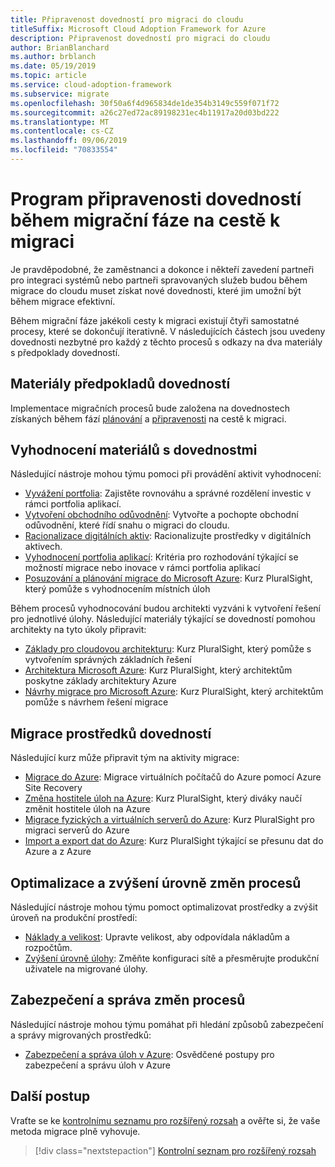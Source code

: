 ```yaml
---
title: Připravenost dovedností pro migraci do cloudu
titleSuffix: Microsoft Cloud Adoption Framework for Azure
description: Připravenost dovedností pro migraci do cloudu
author: BrianBlanchard
ms.author: brblanch
ms.date: 05/19/2019
ms.topic: article
ms.service: cloud-adoption-framework
ms.subservice: migrate
ms.openlocfilehash: 30f50a6f4d965834de1de354b3149c559f071f72
ms.sourcegitcommit: a26c27ed72ac89198231ec4b11917a20d03bd222
ms.translationtype: MT
ms.contentlocale: cs-CZ
ms.lasthandoff: 09/06/2019
ms.locfileid: "70833554"
---
```

# <a name="skills-readiness-path-during-the-migrate-phase-of-a-migration-journey"></a>Program připravenosti dovedností během migrační fáze na cestě k migraci

Je pravděpodobné, že zaměstnanci a dokonce i někteří zavedení partneři pro integraci systémů nebo partneři spravovaných služeb budou během migrace do cloudu muset získat nové dovednosti, které jim umožní být během migrace efektivní.

Během migrační fáze jakékoli cesty k migraci existují čtyři samostatné procesy, které se dokončují iterativně. V následujících částech jsou uvedeny dovednosti nezbytné pro každý z těchto procesů s odkazy na dva materiály s předpoklady dovedností.

## <a name="prerequisites-skilling-resources"></a>Materiály předpokladů dovedností

Implementace migračních procesů bude založena na dovednostech získaných během fází [plánování](../../business-strategy/suggested-skills.md) a [připravenosti](../../organization/suggested-skills.md) na cestě k migraci.

## <a name="assess-skilling-resources"></a>Vyhodnocení materiálů s dovednostmi

Následující nástroje mohou týmu pomoci při provádění aktivit vyhodnocení:

- [Vyvážení portfolia](./balance-the-portfolio.md): Zajistěte rovnováhu a správné rozdělení investic v rámci portfolia aplikací.
- [Vytvoření obchodního odůvodnění](../../business-strategy/cloud-migration-business-case.md): Vytvořte a pochopte obchodní odůvodnění, které řídí snahu o migraci do cloudu.
- [Racionalizace digitálních aktiv](../../digital-estate/rationalize.md): Racionalizujte prostředky v digitálních aktivech.
- [Vyhodnocení portfolia aplikací](/learn/modules/app-and-infra-migration-and-modernization): Kritéria pro rozhodování týkající se možností migrace nebo inovace v rámci portfolia aplikací
- [Posuzování a plánování migrace do Microsoft Azure](https://www.pluralsight.com/courses/microsoft-azure-migration-assessing-planning): Kurz PluralSight, který pomůže s vyhodnocením místních úloh

Během procesů vyhodnocování budou architekti vyzváni k vytvoření řešení pro jednotlivé úlohy. Následující materiály týkající se dovedností pomohou architekty na tyto úkoly připravit:

- [Základy pro cloudovou architekturu](https://app.pluralsight.com/library/courses/cloud-architecture-foundations): Kurz PluralSight, který pomůže s vytvořením správných základních řešení
- [Architektura Microsoft Azure](https://app.pluralsight.com/library/courses/cloud-architecture-foundations): Kurz PluralSight, který architektům poskytne základy architektury Azure
- [Návrhy migrace pro Microsoft Azure](https://app.pluralsight.com/library/courses/cloud-architecture-foundations): Kurz PluralSight, který architektům pomůže s návrhem řešení migrace

## <a name="migrate-skilling-resources"></a>Migrace prostředků dovedností

Následující kurz může připravit tým na aktivity migrace:

- [Migrace do Azure](/azure/site-recovery/migrate-tutorial-on-premises-azure): Migrace virtuálních počítačů do Azure pomocí Azure Site Recovery
- [Změna hostitele úloh na Azure](https://aka.ms/rehostcourse): Kurz PluralSight, který diváky naučí změnit hostitele úloh na Azure
- [Migrace fyzických a virtuálních serverů do Azure](https://app.pluralsight.com/library/courses/microsoft-azure-migrating-physical-virtual-servers/table-of-contents): Kurz PluralSight pro migraci serverů do Azure
- [Import a export dat do Azure](https://app.pluralsight.com/library/courses/microsoft-azure-import-export-data/table-of-contents): Kurz PluralSight týkající se přesunu dat do Azure a z Azure

## <a name="optimize-and-promote-process-changes"></a>Optimalizace a zvýšení úrovně změn procesů

Následující nástroje mohou týmu pomoct optimalizovat prostředky a zvýšit úroveň na produkční prostředí:

- [Náklady a velikost](../azure-best-practices/migrate-best-practices-costs.md): Upravte velikost, aby odpovídala nákladům a rozpočtům.
- [Zvýšení úrovně úlohy](../azure-best-practices/migrate-best-practices-networking.md): Změňte konfiguraci sítě a přesměrujte produkční uživatele na migrované úlohy.

## <a name="secure-and-manage-process-changes"></a>Zabezpečení a správa změn procesů

Následující nástroje mohou týmu pomáhat při hledání způsobů zabezpečení a správy migrovaných prostředků:

- [Zabezpečení a správa úloh v Azure](../azure-best-practices/migrate-best-practices-security-management.md): Osvědčené postupy pro zabezpečení a správu úloh v Azure

## <a name="next-steps"></a>Další postup

Vraťte se ke [kontrolnímu seznamu pro rozšířený rozsah](./index.md) a ověřte si, že vaše metoda migrace plně vyhovuje.

> [!div class="nextstepaction"]
> [Kontrolní seznam pro rozšířený rozsah](./index.md)
